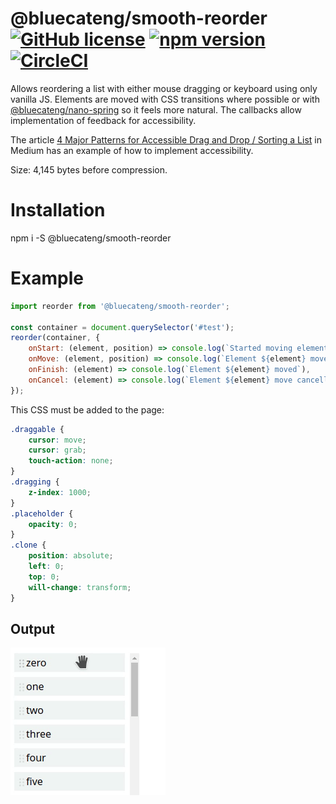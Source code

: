 # @bluecateng/smooth-reorder [![GitHub license](https://img.shields.io/badge/license-ISC-blue.svg)](https://github.com/bluecatengineering/smooth-reorder/blob/master/LICENSE.md) [![npm version](https://img.shields.io/npm/v/@bluecateng/smooth-reorder.svg?style=flat)](https://www.npmjs.com/package/@bluecateng/smooth-reorder) [![CircleCI](https://circleci.com/gh/bluecatengineering/smooth-reorder.svg?style=shield)](https://circleci.com/gh/bluecatengineering/smooth-reorder)

Allows reordering a list with either mouse dragging or keyboard using only vanilla JS.
Elements are moved with CSS transitions where possible or with
[@bluecateng/nano-spring](https://www.npmjs.com/package/@bluecateng/nano-spring) so it feels more natural.
The callbacks allow implementation of feedback for accessibility.

The article [4 Major Patterns for Accessible Drag and Drop / Sorting a List](https://medium.com/salesforce-ux/4-major-patterns-for-accessible-drag-and-drop-1d43f64ebf09#0303)
in Medium has an example of how to implement accessibility.

Size: 4,145 bytes before compression.

# Installation

npm i -S @bluecateng/smooth-reorder

# Example

```js
import reorder from '@bluecateng/smooth-reorder';

const container = document.querySelector('#test');
reorder(container, {
	onStart: (element, position) => console.log(`Started moving element ${element} from ${position}`),
	onMove: (element, position) => console.log(`Element ${element} moved to ${position}`),
	onFinish: (element) => console.log(`Element ${element} moved`),
	onCancel: (element) => console.log(`Element ${element} move cancelled`),
});
```

This CSS must be added to the page:

```css
.draggable {
	cursor: move;
	cursor: grab;
	touch-action: none;
}
.dragging {
	z-index: 1000;
}
.placeholder {
	opacity: 0;
}
.clone {
	position: absolute;
	left: 0;
	top: 0;
	will-change: transform;
}
```

## Output

![Output](https://raw.githubusercontent.com/bluecatengineering/smooth-reorder/master/example.gif)
